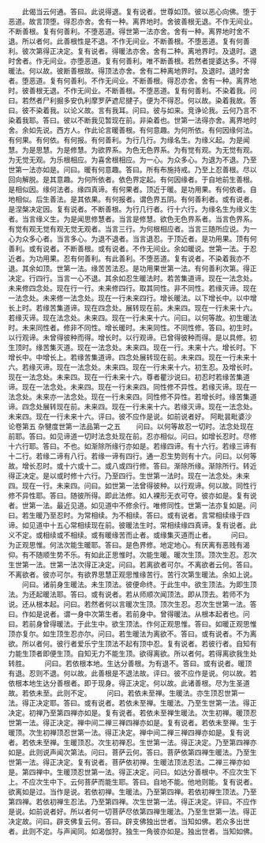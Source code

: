 <!-- { "loadSidebar": true } -->
　　此偈当云何通。答曰。此说得退。复有说者。世尊如顶。彼以恶心向佛。堕于恶道。故言顶堕。得忍亦舍。舍有一种。离界地时。舍彼善根无退。不作无间业。不断善根。复有何善利。不堕恶道。得世第一法亦舍。舍有一种。离界地时舍不退。所以者何。此善根性是不退。不作无间业。不断善根。不堕恶道。复有何善利。彼次第得正决定。复有说者。得暖法亦舍。舍有二种。离地界时。及退时。退时舍者。作无间业。亦堕恶道。复有何善利。唯不断善根。若然者提婆达多。不得暖法。何以故。彼断善根故。得顶法亦舍。舍有二种离地界时。及退时。退时舍者。堕恶道。复有何善利。不作无间业。不断善根。得忍亦舍。舍有一种。离界地时。彼善根无退。不作无间业。不断善根。不堕恶道。复有何善利。不染着我。问曰。若然者尸利掘多安仇利摩罗萨遮尼揵子。便为不得忍。何以故。染着我故。答曰。彼不染着我。以论义故。言有我耳。问曰。彼与如来。竞诤论我。云何乃言不染着我耶。答曰。彼以不断我见暂现在前。非染着也。世第一法得亦舍。离界地时舍。余如先说。西方人。作此论言暖善根。有何意趣。为何所依。有何因缘何法。有何果。有何依。有何报。有何善利。为行几行。为缘名生。为缘义起。为是闻慧。为是思慧。为是修慧。为欲界系。为色无色界系。为有觉有观。为无觉有观。为无觉无观。为乐根相应。为喜舍根相应。为一心。为众多心。为退为不退。乃至世第一法亦如是。问曰。暖有何意趣。答曰。所有布施持戒。乃至上忍善根。尽以回向解脱。是其意趣。为何所依者。依色界定起。有何因缘者。于自地前生善根。是相似因。缘何法者。缘四真谛。有何果者。顶近于暖。是功用果。有何依者。自地相似。后生善法。是其依果。有何报者。谓色界五阴。有何善利者。或有说者。是涅槃决定因。复有说者。不断善根。为行几行者。行十六行。为缘名生为缘义生者。当言缘义生。为是闻思修慧者。当言是修慧。欲色无色界系者。当言色界系。有觉有观无觉有观无觉无观者。当言三行。为何根相应者。当言三随所应说。为一心为众多心者。当言多心。为退不退者。当言退忍。于顶近者。是功用果。顶有何善利。或有说者。不断善根。或有说者。不作无间业。余如暖说。世第一法。于忍近者。为功用果。忍有何善利。有此善利。不堕恶道。复有说者。不染着我亦不退。其余如顶。世第一法。缘苦苦法忍。是功用果世第一法。有何善利次第。得正决定。行四行。当言一心不退。其余如忍生暖法时。若苦集道谛。现在一法念处。未来修四念处。现在行一行。未来修四行。取其同性。非不同性。若缘灭谛。现在一法念处。未来修一法念处。现在一行未来四行。增长暖法。以下增长中。以中增长上时。若缘苦集道谛。现在四念处。展转现在前。未来四。现在一行未来十六。若缘灭谛。现在法念处。未来四。现在一行未来十六。问曰。以何等故。初生暖法时。未来同性者。修非不同性。增长暖时。未来同性。不同性修。答曰。初生时。以行观谛。未曾得彼种而得。增长时。以行观谛。已曾得彼种而得。是以具修。初生顶时。缘苦集灭道。现在一法念处。未来四。现在一行。未来十六。增长时。下增长中。中增长上。若缘苦集道谛。四念处展转现在前。未来四。现在一行未来十六。若缘灭谛。现在一法念处。未来四。现在一行未来十六。初生忍。及增长时。现在一法念处。未来四。现在一行未来十六。尊者瞿沙说曰。初忍时若缘苦集道谛。现在一法念处。未来四。现在一行未来四。同性修不异性。若缘灭谛。现在一法念处。未来亦一法念处。现在一行未来四。同性修不异性。若增长时。缘苦集道谛。四念处展转现在前。未来四。现在一行未来十六。若缘灭谛。现在一法念处。未来四。现在一行未来十六。评曰。彼不应作是说。如前说者好。
阿毗昙毗婆沙论卷第五
杂犍度世第一法品第一之五
　　问曰。以何等故忍一切时。法念处现在前耶。答曰。如见谛道一切时法念处现在前。忍亦相似。问曰。如增长忍时。尽修十六行耶。答曰。不也。如渐除所缘行亦如是。若缘四谛。有十六行。若缘三谛有十二行。若缘二谛有八行。若缘一谛有四行。通一忍生势则有十六。问曰。以何等故。增长忍时。或十六或十二。或八或四行修。答曰。渐除所缘。渐除所行。转近得正决定。是以或时修十六行。乃至四行。生世第一法时。现在一法念处。未来四。现在一行。未来四。问曰。如世第一法曾得彼种。以行观谛。何以故。同性行修不异性耶。答曰。随彼所得。即此法修。如人裸形无衣可夺。彼亦如是。复有说者。世第一法。最近见道。如见道中不修余行。唯修同性。世第一法亦复如是。问曰。若生暖乃至忍时。为常相续。为不相续。答曰。或有说者。言常相续缘于四谛。如见道中十五心常相续现在前。彼暖法生时。常相续缘四真谛。复有说者。此义不定。或相续或不相续。或有暖缘苦而止者。或缘集灭道而止者。
　　问曰。为正观思惟。何法次能生暖耶。答曰。是色界修。地定地心。有厌离有恶贱有渴仰。有不随顺生势不乐。有如此正思惟时。次能生暖。暖次生顶。顶次生忍。忍次生世第一法。世第一法次得正决定。问曰。若离欲者可尔。不离欲者云何。答曰。不离欲者。彼亦可尔。有欲界思慧正观思惟缘苦行。苦行次第生暖法。余如上说。
　　问曰。诸前身生暖法。未生顶法。彼便命终。于此生中。欲生顶法。为即生顶法。为还起暖法耶。答曰。或有说者。若从师顺次闻顶法。即从顶去。若师不为说。还从根本起。问曰。若然者何以言暖次生顶。顶次生忍。忍次生世第一法。答曰。作如是说者。谓一身中次第生者。若前身中。曾得暖法。从根本起者也。问曰。若前身曾得暖法。于此生中。欲生顶法。作何正观思惟。答曰。如暖正观思惟顶亦复尔。如生顶生忍亦尔。问曰。若生暖法为离欲不。答曰。或有说者。不为离欲。所以者何。彼行者爱乐宁生顶法不起有顶中忍。复有说者。若彼行者。自知有力能生顶者即便生顶。自知无力不能生顶。欲得离欲。所以者何。若得离欲我生处转胜。
　　问曰。若依根本地。生达分善根。为有退不。答曰。或有说者。暖顶有退。忍则不退。何以故。此善根是不退法故。评曰。彼不应作是说。何以故。若依根本地生达分善根者。即于现身。得正决定。何以故。此诸善根。尽为生圣道故。若依未至。此则不定。
　　问曰。若依未至禅。生暖法。亦生顶忍世第一法。得正决定耶。答曰。或有说者。若依未至禅。生暖法。乃至生世第一法。得正决定。初禅乃至第四禅亦如是。复有说者。若依未至禅生暖法。次生初禅。暖顶忍世第一法。得正决定。禅中间二禅三禅四禅亦如是。复有说者。若依未至禅。生于暖顶。次生初禅顶忍世第一法。得正决定。禅中间二禅三禅四禅亦如是。复有说者。若依未至禅。生暖顶忍。次生初禅忍。生世第一法。得正决定。乃至第四禅亦如是。此则说声闻次第法。问曰。菩萨云何。答曰。菩萨依第四禅生暖法。乃至生世第一法。得正决定。复有说者。菩萨依初禅。生暖法顶法忍法。二禅三禅亦如是。第四禅中。生暖顶忍世第一法。得正决定。问曰。如达分善根中。不应次生下上。不应次生中下。云何菩萨而能生耶。答曰。自地不能。他地则能。复有说者。欲离如是过。当作是说。若依初禅。生暖法。乃至第四禅。若依初禅生顶法。乃至第四禅。若依初禅生忍法。乃至第四禅。次生世第一法。得正决定。评曰。不应作是说。如前说者好。所以者何一切菩萨尽依第四禅生暖法。乃至生世第一法。得正决定故。问曰。辟支佛复云何。答曰。辟支佛独出世者。当知如佛。若众多出世者。此则不定。与声闻同。如渴伽狩。独生一角彼亦如是。独出世者。当知如佛。
